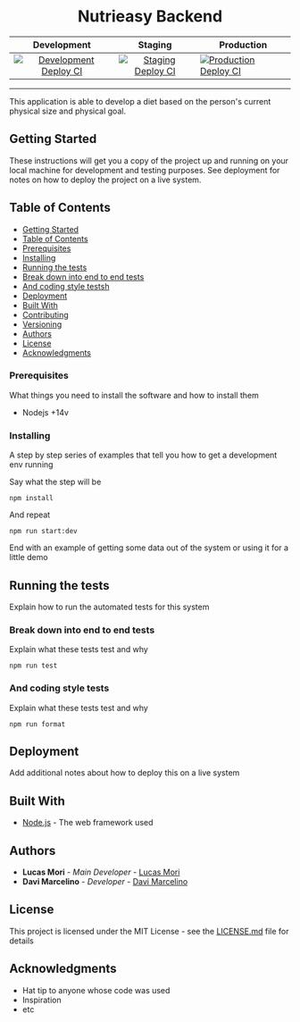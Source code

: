 <!-- TITLE -->

<p align="center">
  <h1 align="center">Nutrieasy Backend</h1>
</p>

<div align="center">

|                                                                                                           Development                                                                                                           |                                                                                                 Staging                                                                                                  | Production                                                                                                                                                                                                  |
| :-----------------------------------------------------------------------------------------------------------------------------------------------------------------------------------------------------------------------------: | :------------------------------------------------------------------------------------------------------------------------------------------------------------------------------------------------------: | ----------------------------------------------------------------------------------------------------------------------------------------------------------------------------------------------------------- |
| [![Development Deploy CI](https://github.com/NutriEasyApp/nutrieasy-backend/actions/workflows/dev-deploy.yml/badge.svg?branch=development)](https://github.com/NutriEasyApp/nutrieasy-backend/actions/workflows/dev-deploy.yml) | [![Staging Deploy CI](https://github.com/NutriEasyApp/nutrieasy-backend/actions/workflows/stg-deploy.yml/badge.svg)](https://github.com/NutriEasyApp/nutrieasy-backend/actions/workflows/stg-deploy.yml) | [![Production Deploy CI](https://github.com/NutriEasyApp/nutrieasy-backend/actions/workflows/prd-deploy.yml/badge.svg)](https://github.com/NutriEasyApp/nutrieasy-backend/actions/workflows/prd-deploy.yml) |

</div>

---

This application is able to develop a diet based on the person's current physical size and physical goal.

## Getting Started

These instructions will get you a copy of the project up and running on your local machine for development and testing purposes. See deployment for notes on how to deploy the project on a live system.

<!-- TABLE OF CONTENTS -->

## Table of Contents

- [Getting Started](#getting-started)
- [Table of Contents](#table-of-contents)
- [Prerequisites](#prerequisites)
- [Installing](#installing)
- [Running the tests](#running-the-tests)
- [Break down into end to end tests](#break-down-into-end-to-end-tests)
- [And coding style testsh](#and-coding-style-tests)
- [Deployment](#deployment)
- [Built With](#built-with)
- [Contributing](#contributing)
- [Versioning](#versioning)
- [Authors](#authors)
- [License](#license)
- [Acknowledgments](#acknowledgments)

### Prerequisites

What things you need to install the software and how to install them

- Nodejs +14v

### Installing

A step by step series of examples that tell you how to get a development env running

Say what the step will be

```
npm install
```

And repeat

```
npm run start:dev
```

End with an example of getting some data out of the system or using it for a little demo

## Running the tests

Explain how to run the automated tests for this system

### Break down into end to end tests

Explain what these tests test and why

```
npm run test
```

### And coding style tests

Explain what these tests test and why

```
npm run format
```

## Deployment

Add additional notes about how to deploy this on a live system

## Built With

- [Node.js](http://www.nodejs.org) - The web framework used

## Authors

- **Lucas Mori** - _Main Developer_ - [Lucas Mori](https://github.com/lucasmori)
- **Davi Marcelino** - _Developer_ - [Davi Marcelino](https://github.com/davifmarcelino)

## License

This project is licensed under the MIT License - see the [LICENSE.md](LICENSE.md) file for details

## Acknowledgments

- Hat tip to anyone whose code was used
- Inspiration
- etc
